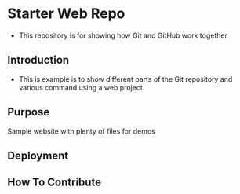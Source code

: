# Starter Web Repo
* This repository is for showing how Git and GitHub work together

## Introduction
* This is example is to show different parts of the Git repository and
  various command using a web project.

## Purpose
Sample website with plenty of files for demos

## Deployment

## How To Contribute
